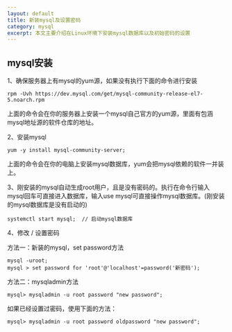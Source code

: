 ```yaml
---
layout: default
title: 新装mysql及设置密码
category: mysql
excerpt: 本文主要介绍在Linux环境下安装mysql数据库以及初始密码的设置
---
```

<h2>mysql安装</h2>

1、确保服务器上有mysql的yum源，如果没有执行下面的命令进行安装

	rpm -Uvh https://dev.mysql.com/get/mysql-community-release-el7-5.noarch.rpm
	
上面的命令会在你的服务器上安装一个mysql自己官方的yum源，里面有包涵mysql地址源的软件仓库的地址。

2、安装mysql

	yum -y install mysql-community-server;
	
上面的命令会在你的电脑上安装mysql数据库，yum会把mysql依赖的软件一并装上。

3、刚安装的mysql自动生成root用户，且是没有密码的。执行在命令行输入mysql回车可直接进入数据库，输入use mysql可直接操作mysql数据库。(刚安装的mysql数据库是没有启动的)

	systemctl start mysql;	// 启动mysql数据库

4、修改 / 设置密码

方法一：新装的mysql，set password方法

	mysql -uroot;
	mysql > set password for 'root'@'localhost'=password('新密码');

方法二：mysqladmin方法

	mysql> mysqladmin -u root password "new password";
	
如果已经设置过密码，使用下面的方法：

	mysql> mysqladmin -u root password oldpassword "new password";